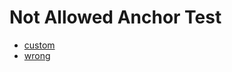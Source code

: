 # Not Allowed Anchor Test

- [custom](../../test-target.md#custom-anchor)
- [wrong](../../test-target.md#not-allowed)
